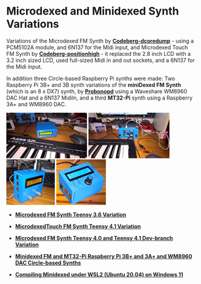 # Microdexed and Minidexed Synth Variations

Variations of the Microdexed FM Synth by [**Codeberg-dcoredump**](https://codeberg.org/dcoredump/MicroDexed) - using a PCM5102A module, and 6N137 for the Midi input, and Microdexed Touch FM Synth by [**Codeberg-positionhigh**](https://codeberg.org/positionhigh/MicroDexed-touch) - it replaced the 2.8 inch LCD with a 3.2 inch sized LCD, used full-sized Midi in and out sockets, and a 6N137 for the Midi input.

In addition three Circle-based Raspberry Pi synths were made: Two Raspberry Pi 3B+ and 3B synth variations of the **miniDexed FM Synth** (which is an 8 x DX7) synth, by [**Probonopd**](https://github.com/probonopd/MiniDexed) using a Waveshare WM8960 DAC Hat and a 6N137 MidiIn, and a third **MT32-Pi** synth using a Raspberry 3A+ and WM8960 DAC.
 
<p align="left">
<img src="images/md1.jpg" height="120" /> 
<img src="images/mdt1.jpg" height="120" /> 
<img src="images/minidexedv2e.jpg" height="120" />  
<img src="images/minid12.jpg" height="120" />   
</p>

* [**Microdexed FM Synth Teensy 3.6 Variation**](Microdexed1)

* [**MicrodexedTouch FM Synth Teensy 4.1 Variation**](Microdexed2)

* [**Microdexed FM Synth Teensy 4.0 and Teensy 4.1 Dev-branch Variation**](Microdexed3)

* [**Minidexed FM and MT32-Pi Raspberry Pi 3B+ and 3A+ and WM8960 DAC Circle-based Synths**](Minidexed1)

* [**Compiling Minidexed under WSL2 (Ubuntu 20.04) on Windows 11**](https://github.com/TobiasVanDyk/Microdexed-Synth-Variations/tree/main/Minidexed1/Minidexed-compile-WSL2-Win11)
